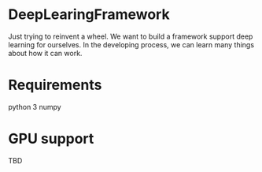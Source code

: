 # DeepLearingFramework
Just trying to reinvent a wheel. We want to build a framework support deep learning for ourselves. In the developing process, we can learn many things about how it can work.

# Requirements
python 3
numpy

# GPU support
TBD
